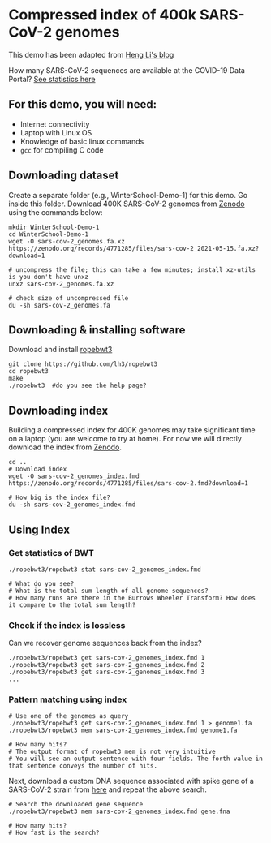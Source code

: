 # Compressed index of 400k SARS-CoV-2 genomes

This demo has been adapted from [Heng Li's blog](https://lh3.github.io/2021/05/17/an-fm-index-of-400k-sars-cov-2-genomes)

How many SARS-CoV-2 sequences are available at the COVID-19 Data Portal?
[See statistics here](https://www.covid19dataportal.org/statistics)

## For this demo, you will need:
- Internet connectivity
- Laptop with Linux OS
- Knowledge of basic linux commands
- `gcc` for compiling C code

## Downloading dataset
Create a separate folder (e.g., WinterSchool-Demo-1) for this demo. Go inside this folder. Download 400K SARS-CoV-2 genomes from [Zenodo](https://zenodo.org/records/4771285) using the commands below:

```
mkdir WinterSchool-Demo-1
cd WinterSchool-Demo-1
wget -O sars-cov-2_genomes.fa.xz https://zenodo.org/records/4771285/files/sars-cov-2_2021-05-15.fa.xz?download=1

# uncompress the file; this can take a few minutes; install xz-utils is you don't have unxz 
unxz sars-cov-2_genomes.fa.xz

# check size of uncompressed file
du -sh sars-cov-2_genomes.fa
```

## Downloading & installing software
Download and install [ropebwt3](https://github.com/lh3/ropebwt3)
```
git clone https://github.com/lh3/ropebwt3
cd ropebwt3
make
./ropebwt3  #do you see the help page?
```

## Downloading index

Building a compressed index for 400K genomes may take significant time on a laptop (you are welcome to try at home). For now we will directly download the index from [Zenodo](https://zenodo.org/records/4771285).
```
cd ..
# Download index
wget -O sars-cov-2_genomes_index.fmd https://zenodo.org/records/4771285/files/sars-cov-2.fmd?download=1

# How big is the index file?
du -sh sars-cov-2_genomes_index.fmd 
```

## Using Index
### Get statistics of BWT
```
./ropebwt3/ropebwt3 stat sars-cov-2_genomes_index.fmd

# What do you see?
# What is the total sum length of all genome sequences?
# How many runs are there in the Burrows Wheeler Transform? How does it compare to the total sum length?
```

### Check if the index is lossless
Can we recover genome sequences back from the index?
```
./ropebwt3/ropebwt3 get sars-cov-2_genomes_index.fmd 1
./ropebwt3/ropebwt3 get sars-cov-2_genomes_index.fmd 2
./ropebwt3/ropebwt3 get sars-cov-2_genomes_index.fmd 3
...
```

### Pattern matching using index
```
# Use one of the genomes as query
./ropebwt3/ropebwt3 get sars-cov-2_genomes_index.fmd 1 > genome1.fa
./ropebwt3/ropebwt3 mem sars-cov-2_genomes_index.fmd genome1.fa

# How many hits?
# The output format of ropebwt3 mem is not very intuitive
# You will see an output sentence with four fields. The forth value in that sentence conveys the number of hits.
```
Next, download a custom DNA sequence associated with spike gene of a SARS-CoV-2 strain from [here](https://www.ncbi.nlm.nih.gov/gene/43740568) and repeat the above search.
```
# Search the downloaded gene sequence
./ropebwt3/ropebwt3 mem sars-cov-2_genomes_index.fmd gene.fna

# How many hits?
# How fast is the search?
```
